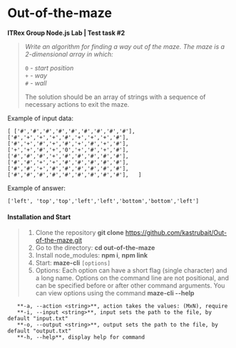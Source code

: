 # Out-of-the-maze
**ITRex Group Node.js Lab | Test task #2**

> *Write an algorithm for finding a way out of the maze. The maze is a 2-dimensional array in which:*
> 
> `0` - *start position*    
> `+` - *way*    
> `#` - *wall*
> 
> The solution should be an array of strings with a sequence of necessary actions to exit the maze.

Example of input data:

``[
 ['#','#','#','#','#','#','#','#','#'],   
 ['#','+','+','+','#','+','+','+','#'],        
 ['#','+','#','+','#','+','#','+','#'],       
 ['+','+','#','+','0','+','#','+','#'],       
 ['#','#','#','+','#','#','#','#','#'],     
 ['#','#','+','+','#','#','#','#','#'],       
 ['#','#','+','#','#','#','#','#','#'],       
 ['#','#','#','#','#','#','#','#','#'],  
 ]``

Example of answer: 

``['left', 'top','top','left','left','bottom','bottom','left']``

#### Installation and Start
>1. Clone the repository
    **git clone** https://github.com/kastrubait/Out-of-the-maze.git
>2. Go to the directory:
    **cd out-of-the-maze**
>3. Install node_modules:
   **npm i**,  **npm link**
>4. Start:
    **maze-cli** `[options]`
>5. Options:
    Each option can have a short flag (single character) and a long name. Options on the command line are not positional, and can be specified before or after other command arguments. You can view options using the command  **maze-cli  --help**

       **-a, --action <string>**, action takes the values: (MxN), require  
       **-i, --input <string>**, input sets the path to the file, by default "input.txt"  
       **-o, --output <string>**, output sets the path to the file, by default "output.txt"  
       **-h, --help**, display help for command
